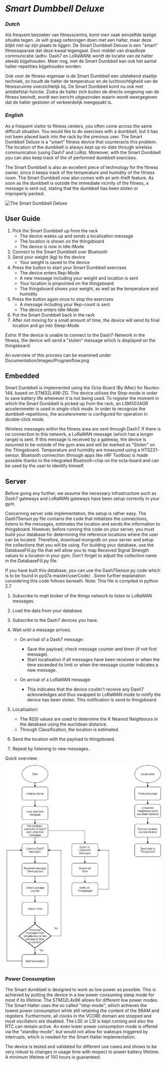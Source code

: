 # _*Smart Dumbbell Deluxe*_

### _Dutch_
Als frequent bezoeker van fitnesscentra, komt men vaak eenzelfde lastige situatie tegen. Je wilt graag oefeningen doen met een halter, maar deze blijkt niet op zijn plaats te liggen. De Smart Dumbbell Deluxe is een "smart" fitnessaparaat dat deze kwaal tegengaat. Door middel van draadloze communicatie (adhv. Dash7 en LoRaWAN) wordt de locatie van de halter steeds bijgehouden. Meer nog, met de Smart Dumbbell kan ook het aantal halter-repetities bijgehouden worden. 

Ook voor de fitness-eigenaar is de Smart Dumbbell een uitstekend staaltje techniek, zo houdt de halter de temperatuur en de luchtvochtigheid van de fitnessruimte overzichtelijk bij. De Smart Dumbbell komt nu ook met antidiefstal-functie. Zodra de halter zich buiten de directe omgeving van de fitness bevindt, wordt een bericht uitgezonden waarin wordt weergegeven dat de halter gestolen of verkeerdelijk meegepakt is.

### _English_
As a frequent visitor to fitness centers, you often come across the same difficult situation. You would like to do exercises with a dumbbell, but it has not been placed back into the rack by the previous user. The Smart Dumbbell Deluxe is a "smart" fitness device that counteracts this problem. The location of the dumbbell is always kept up-to-date through wireless communication (using Dash7 and LoRa). Moreover, with the Smart Dumbbell you can also keep track of the of performed dumbbell exercises.

The Smart Dumbbell is also an excellent piece of technology for the fitness owner, since it keeps track of the temperature and humidity of the fitness room. The Smart Dumbbell now also comes with an anti-theft feature. As soon as the dumbbell is outside the immediate vicinity of the fitness, a message is sent out, stating that the dumbbell has been stolen or improperly packed.

![The Smart Dumbbell Deluxe](documentation/images/Smart-Dumbbell1.jpg)

## User Guide

1. Pick the Smart Dumbbell up from the rack 
   - The device wakes up and sends a localisation message
   - The location is shown on the thingsboard
   - The device is now in Idle-Mode
2. Connect to the Smart Dumbbell over Bluetooth
3. Send your weight (kg) to the device
   - Your weight is saved to the device
3. Press the button to start your Smart Dumbbell exercises
   - The device enters Rep-Mode
   - A new message including your weight and location is sent
   - Your location is pinpointed on the thingsboard
   - The thingsboard shows your weight, as well as the temperature and humidity
4. Press the button again once to stop the exercises
   - A message including your Rep-count is sent
   - The device enters Idle-Mode
5. Put the Smart Dumbbell back in the rack
6. After not moving for a small amount of time, the device will send its final location and go into Sleep-Mode

_Extra_: If the device is unable to connect to the Dash7-Network in the fitness, the device will send a "stolen" message which is displayed on the thingsboard.

An overview of this process can be examined under Documentation/Images/Programflow.png

## Embedded

Smart Dumbbell is implemented using the Octa-Board (By IMec) for Nucleo-144, based on STM32L496-ZG. The device utilises the Stop-mode in order to save battery life whenever it is not being used. To register the moment in which the Smart Dumbbell is picked up from the rack, an LSM303AGR accelerometer is used in single-click mode. In order to recognize the dumbbell-repetitions, the accelerometer is configured for operation in double-click mode. 

Wireless messages within the fitness area are sent through Dash7. If there is no connection to this network, a LoRaWAN message (which has a longer range) is sent. If this message is received by a gateway, the device is assumed to be outside of the gym area and will be marked as "Stolen" on the Thingsboard.
Temperature and humidity are measured using a HTS221-sensor. Bluetooth connection (through apps like nRF Toolbox) is made possible thanks to the integrated Bluetooth-chip on the octa-board and can be used by the user to identify himself.


## Server

Before going any further, we assume the necessary infrastructure such as Dash7 gateways and LoRaWAN gateways have been setup correctly in your gym.

Concerning server side implementation, the setup is rather easy. The Dash7Sensor.py file contains the code that initializes the connections, listens to the messages, estimates the location and sends the information to thingsboard. However, before running this code on your server, you must build your database for determining the reference locations where the user can be located. Therefore, download mongodb on your server and setup the collections that you will be using. For building your database, use the DatabaseFill.py file that will allow you to map Received Signal Strength values to a location in your gym.
Don't forget to adjust the collection name in the DatabaseFill.py file.

If you have built this database, you can use the Dash7Sensor.py code which is to be found in pyd7a-master/userCode/ . Some further explanation considering this code follows beneath.
Note: This file is compiled in python 2.7

1. Subscribe to mqtt broker of the things network to listen to LoRaWAN messages.
2. Load the data from your database.
3. Subscribe to the Dash7 devices you have.
4. Wait until a message arrives.
   - On arrival of a Dash7 message:
      - Save the payload, check message counter and timer (if not first message).
      - Start localisation if all messages have been received or when the time exceeded its limit 
         or when the message counter indicates a new message.
   
   - On arrival of a LoRaWAN message:
      - This indicates that the device couldn't receive any Dash7 acknowledges and thus swapped to LoRaWAN mode
         to notify the device has been stolen. This notification is send to thingsboard.

5. Localisation:
      - The RSSI values are used to determine the K Nearest Neighbours in the database using the euclidean distance.
      - Through Classification, the location is estimated.
6. Send the location with the payload to thingsboard.
7. Repeat by listening to new messages.

Quick overview:


![Server Flowchart](documentation/images/Software-flowchart.png)


### Power Consumption
The Smart dumbbell is designed to work as low power as possible. This is achieved by putting the device in a low power consuming sleep mode for most if its lifetime. The STM32L4x96 allows for different low power modes. The Smart Halter uses the so called "stop-mode", which achieves the lowest power consumption while still retaining the content of the SRAM and registers. Furthermore, all clocks in the VCORE domain are stopped and most oscillators are disabled. The LSE or LSI is kept running and also the RTC can remain active. An even lower power consumption mode is offered via the "standby-mode", but would not allow for wakeups triggered by interrupts, which is needed for the Smart Halter implementation.  

The device is tested and validated for different use cases and shows to be very robust to changes in usage time with respect to power battery lifetime. A minimum lifetime of 150 hours is guaranteed. 

